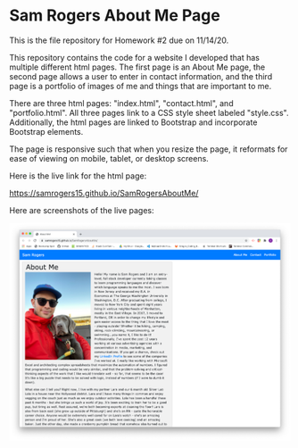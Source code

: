 # Sam Rogers About Me Page
This is the file repository for Homework #2 due on 11/14/20.

This repository contains the code for a website I developed that has multiple different html pages. The first page is an About Me page, the second page allows a user to enter in contact information, and the third page is a portfolio of images of me and things that are important to me.

There are three html pages: "index.html", "contact.html", and "portfolio.html". All three pages link to a CSS style sheet labeled "style.css". Additionally, the html pages are linked to Bootstrap and incorporate Bootstrap elements.

The page is responsive such that when you resize the page, it reformats for ease of viewing on mobile, tablet, or desktop screens.

Here is the live link for the html page:

https://samrogers15.github.io/SamRogersAboutMe/

Here are screenshots of the live pages:

![Sam Rogers About Me Screenshot](/assets/Images/SamRogersAboutMeScreenshot.png)